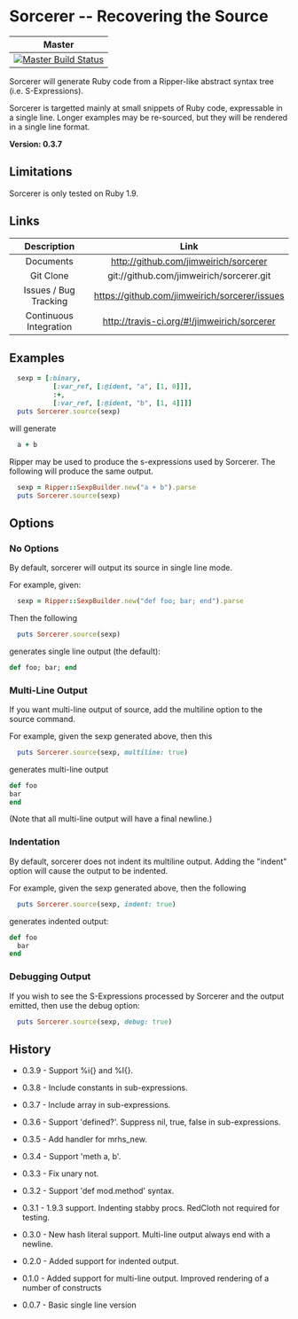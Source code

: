 # Sorcerer -- Recovering the Source

| Master |
| :----: |
| [![Master Build Status](https://secure.travis-ci.org/jimweirich/sorcerer.png?branch=master)](https://secure.travis-ci.org/jimweirich/sorcerer) |

Sorcerer will generate Ruby code from a Ripper-like abstract syntax
tree (i.e. S-Expressions).

Sorcerer is targetted mainly at small snippets of Ruby code,
expressable in a single line. Longer examples may be re-sourced, but
they will be rendered in a single line format.

**Version: 0.3.7**

## Limitations

Sorcerer is only tested on Ruby 1.9.

## Links

| Description            | Link |
| :---:                  | :---: |
| Documents              | http://github.com/jimweirich/sorcerer |
| Git Clone              | git://github.com/jimweirich/sorcerer.git |
| Issues / Bug Tracking  | https://github.com/jimweirich/sorcerer/issues |
| Continuous Integration | http://travis-ci.org/#!/jimweirich/sorcerer |

## Examples

```ruby
  sexp = [:binary,
           [:var_ref, [:@ident, "a", [1, 0]]],
           :+,
           [:var_ref, [:@ident, "b", [1, 4]]]]
  puts Sorcerer.source(sexp)
```

will generate

```ruby
  a + b
```

Ripper may be used to produce the s-expressions used by Sorcerer. The
following will produce the same output.

```ruby
  sexp = Ripper::SexpBuilder.new("a + b").parse
  puts Sorcerer.source(sexp)
```

## Options

### No Options

By default, sorcerer will output its source in single line mode.

For example, given:

```ruby
  sexp = Ripper::SexpBuilder.new("def foo; bar; end").parse
```

Then the following

```ruby
  puts Sorcerer.source(sexp)
```

generates single line output (the default):

```ruby
def foo; bar; end
```

### Multi-Line Output

If you want multi-line output of source, add the multiline option to
the source command.

For example, given the sexp generated above, then this

```ruby
  puts Sorcerer.source(sexp, multiline: true)
```

generates multi-line output

```ruby
def foo
bar
end
```

(Note that all multi-line output will have a final newline.)

### Indentation

By default, sorcerer does not indent its multiline output.  Adding the
"indent" option will cause the output to be indented.

For example, given the sexp generated above, then the following

```ruby
  puts Sorcerer.source(sexp, indent: true)
```

generates indented output:

```ruby
def foo
  bar
end
```

### Debugging Output

If you wish to see the S-Expressions processed by Sorcerer and the
output emitted, then use the debug option:

```ruby
  puts Sorcerer.source(sexp, debug: true)
```

## History

* 0.3.9 - Support %i{} and %I{}.

* 0.3.8 - Include constants in sub-expressions.

* 0.3.7 - Include array in sub-expressions.

* 0.3.6 - Support 'defined?'. Suppress nil, true, false in
          sub-expressions.

* 0.3.5 - Add handler for mrhs_new.

* 0.3.4 - Support 'meth a, b'.

* 0.3.3 - Fix unary not.

* 0.3.2 - Support 'def mod.method' syntax.

* 0.3.1 - 1.9.3 support. Indenting stabby procs. RedCloth not required
          for testing.

* 0.3.0 - New hash literal support. Multi-line output always end with
          a newline.

* 0.2.0 - Added support for indented output.

* 0.1.0 - Added support for multi-line output. Improved rendering of a
          number of constructs

* 0.0.7 - Basic single line version
